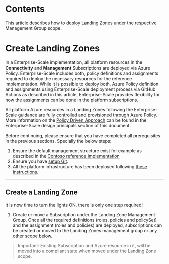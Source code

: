 
# Contents

This article describes how to deploy Landing Zones under the respective Management Group scope.

# Create Landing Zones

In a Enterprise-Scale implementation, all platform resources in the __Connectivity__ and __Management__ Subscriptions are deployed via Azure Policy. Enterprise-Scale includes both, policy definitions and assignments required to deploy the necessary resources for the reference implementation. While it is possible to deploy both, Azure Policy definition and assignments using Enterprise-Scale deployment process via GitHub Actions as described in this article, Enterprise-Scale provides flexibility for how the assignments can be done in the platform subscriptions.

All platform Azure resources in a Landing Zones following the Enterprise-Scale guidance are fully controlled and provisioned through Azure Policy. More information on the [Policy Driven Approach](https://docs.microsoft.com/en-us/azure/cloud-adoption-framework/ready/enterprise-scale/design-principles) can be found in the Enterprise-Scale design principals section of this document.

Before continuing, please ensure that you have completed all prerequisites in the previous sections. Specially the below steps:

1. Ensure the default management structure exist for example as described in the [Contoso reference implementation](../reference/contoso/Readme.md)
2. Ensure you have [setup Git](setup-github.md).
3. All the platform infrastructure has been deployed following [these instructions](./Deploy-platform-infra.md).

---

## Create a Landing Zone

It is now time to turn the lights ON, there is only one step required!

1. Create or move a Subscription under the Landing Zone Management Group.
   Once all the required definitions (roles, policies and policySet) and the assignment (roles and policies) are deployed, subscriptions can be created or moved to the Landing Zones management group or any other scope below.

> Important: Existing Subscription and Azure resource in it, will be moved into a compliant state when moved under the Landing Zone scope.
